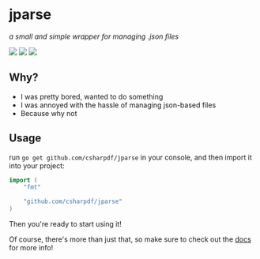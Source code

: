 # jparse
*a small and simple wrapper for managing .json files*

<a><img src="https://img.shields.io/badge/build-passing-green"></a> <a><img src="https://img.shields.io/badge/files-4-blue"></a> <a><img src="https://img.shields.io/badge/last%20updated-10%2F19%2F21-yellow"></a>
## Why?

- I was pretty bored, wanted to do something
- I was annoyed with the hassle of managing json-based files
- Because why not

## Usage

run `go get github.com/csharpdf/jparse` in your console, and then import it into your project:

```go
import (
	"fmt"

	"github.com/csharpdf/jparse"
)
```
Then you're ready to start using it!

Of course, there's more than just that, so make sure to check out the [docs](https://github.com/csharpdf/jparse/wiki) for more info!
